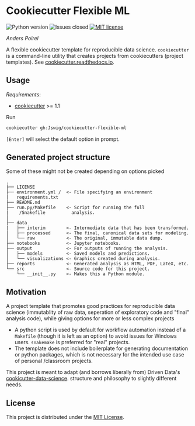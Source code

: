 # Cookiecutter Flexible ML

![Python version](https://img.shields.io/badge/Python-3.x-informational)
![Issues closed](https://img.shields.io/github/issues-closed/Jswig/cookiecutter-flexible-ml)
[![MIT license](https://img.shields.io/badge/License-MIT-blue.svg)](https://lbesson.mit-license.org/)

*Anders Poirel*

A flexible cookiecutter template for reproducible data science.
`cookiecutter` is a command-line utility that creates projects from 
cookiecutters (project templates). See
[cookiecutter.readthedocs.io](https://cookiecutter.readthedocs.io/en/1.7.0/index.html).

## Usage

*Requirements*:
- [cookiecutter](https://cookiecutter.readthedocs.io/en/1.7.0/min) >= 1.1

Run
```bash
cookiecutter gh:Jswig/cookiecutter-flexible-ml
```

`[Enter]` will select the default option in prompt.


## Generated project structure

Some of these might not be created depending on options picked
```
.
├── LICENSE
├── environment.yml /  <- File specifying an environment
|   requirements.txt   
├── README.md
├── run.py/Makefile    <- Script for running the full
|    /Snakefile          analysis.
│                        
├── data
|   ├── interim        <- Intermediate data that has been transformed.
│   ├── processed      <- The final, canonical data sets for modeling. 
│   └── raw            <- The original, immutable data dump.
├── notebooks          <- Jupyter notebooks.
├── output             <- For outputs of running the analysis.
│   ├── models         <- Saved models and predictions.      
│   └── visualizations <- Graphics created during analysis.       
├── reports            <- Generated analysis as HTML, PDF, LaTeX, etc.
└── src                <- Source code for this project.
    └── __init__.py    <- Makes this a Python module.
```    

## Motivation

A project template that promotes good practices for reproducible 
data science (immutablity of raw data, seperation of exploratory code and 
"final" analysis code), while giving options for more or less complex projects

 - A python script is used by default for workflow automation instead of
  a `Makefile` (though it is left as an option) to avoid issues for Windows 
  users. `snakemake` is preferred for "real" projects.
 - The template does not include boilerplate for generating documentation or 
 python packages, which is not necessary for the intended use case of personal
 /classroom projects.
 
This project is meant to adapt (and borrows liberally from) Driven Data's 
[cookicutter-data-science](https://drivendata.github.io/cookiecutter-data-science#keep-secrets-and-configuration-out-of-version-control).
structure and philosophy to slightly different needs.


##  License

This project is distributed under the [MIT License](https://github.com/Jswig/cookiecutter-minimal-ml/blob/master/LICENSE).
